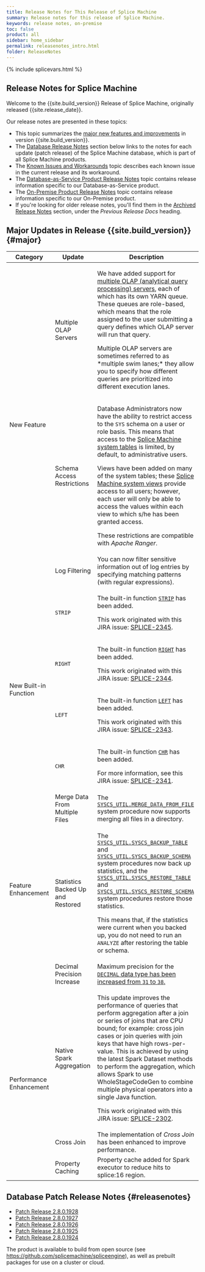 ```yaml
---
title: Release Notes for This Release of Splice Machine
summary: Release notes for this release of Splice Machine.
keywords: release notes, on-premise
toc: false
product: all
sidebar: home_sidebar
permalink: releasenotes_intro.html
folder: ReleaseNotes
---
```

<section>
<div class="TopicContent" data-swiftype-index="true" markdown="1">
{% include splicevars.html %}

# Release Notes for Splice Machine

Welcome to the {{site.build_version}} Release of Splice Machine, originally released  {{site.release_date}}.

Our release notes are presented in these topics:

* This topic summarizes the [major new features and improvements](#major) in version {{site.build_version}}.
* The [Database Release Notes](#releasenotes) section below links to the notes for each update (patch release) of the Splice Machine database, which is part of all Splice Machine products.
* The [Known Issues and Workarounds](releasenotes_workarounds.html) topic describes each known issue in the current release and its workaround.
* The [Database-as-Service Product Release Notes](releasenotes_dbaas.html) topic contains release information specific to our Database-as-Service product.
* The [On-Premise Product Release Notes](releasenotes_onprem.html) topic contains release information specific to our On-Premise product.
* If you're looking for older release notes, you'll find them in the [Archived Release Notes](releasenotes_archived_intro.html) section, under the *Previous Release Docs* heading.

## Major Updates in Release {{site.build_version}}  {#major}

<table>
    <col width="15%" />
    <col width="25%" />
    <col width="60%" />
    <thead>
        <tr>
            <th>Category</th>
            <th>Update</th>
            <th>Description</th>
        </tr>
    </thead>
    <tbody>
        <tr>
            <td class="BoldFont" rowspan="3">New Feature</td>
            <td>Multiple OLAP Servers</td>
            <td><p>We have added support for <a href="bestpractices_appservers_intro.html">multiple OLAP (analytical query processing) servers</a>, each of which has its own YARN queue. These queues are role-based, which means that the role assigned to the user submitting a query defines which OLAP server will run that query.</p>
                <p>Multiple OLAP servers are sometimes referred to as *multiple swim lanes;* they allow you to specify how different queries are prioritized into different execution lanes.</p>
            </td>
        </tr>
        <tr>
            <td>Schema Access Restrictions</td>
            <td><p>Database Administrators now have the ability to restrict access to the <code>SYS</code> schema on a user or role basis. This means that access to the <a href="sqlref_systables_intro.html">Splice Machine system tables</a> is limited, by default, to administrative users.</p>
                <p>Views have been added on many of the system tables; these <a href="sqlref_sysviews_intro.html">Splice Machine system views</a> provide access to all users; however, each user will only be able to access the values within each view to which s/he has been granted access.</p>
                <p class="noteNote">These restrictions are compatible with <em>Apache Ranger</em>.</p>
            </td>
        </tr>
        <tr>
            <td>Log Filtering</td>
            <td>You can now filter sensitive information out of log entries by specifying matching patterns (with regular expressions).</td>
        </tr>
        <tr>
            <td class="BoldFont" rowspan="4">New Built-in Function</td>
            <td><code>STRIP</code></td>
            <td><p>The built-in function <a href="sqlref_builtinfcns_strip.html"><code>STRIP</code></a> has been added.</p>
                <p>This work originated with this JIRA issue: <a href="https://splice.atlassian.net/browse/SPLICE-2345" target="_blank">SPLICE-2345</a>.</p>
            </td>
        </tr>
        <tr>
            <td><code>RIGHT</code></td>
            <td><p>The built-in function <a href="sqlref_builtinfcns_right.html"><code>RIGHT</code></a> has been added.</p>
                <p>This work originated with this JIRA issue: <a href="https://splice.atlassian.net/browse/SPLICE-2344" target="_blank">SPLICE-2344</a>.</p>
            </td>
        </tr>
        <tr>
            <td><code>LEFT</code></td>
            <td><p>The built-in function <a href="sqlref_builtinfcns_left.html"><code>LEFT</code></a> has been added.</p>
                <p>This work originated with this JIRA issue: <a href="https://splice.atlassian.net/browse/SPLICE-2343" target="_blank">SPLICE-2343</a>.</p>
            </td>
        </tr>
        <tr>
            <td><code>CHR</code></td>
            <td><p>The built-in function <a href="sqlref_builtinfcns_chr.html"><code>CHR</code></a> has been added.</p>
                <p>For more information, see this JIRA issue: <a href="https://splice.atlassian.net/browse/SPLICE-2341" target="_blank">SPLICE-2341</a>.</p>
            </td>
        </tr>
        <tr>
            <td class="BoldFont" rowspan="3">Feature Enhancement</td>
            <td>Merge Data From Multiple Files</td>
            <td>The <a href="sqlref_sysprocs_mergedata.html"><code>SYSCS_UTIL.MERGE_DATA_FROM_FILE</code></a> system procedure now supports merging all files in a directory.</td>
        </tr>
        <tr>
            <td>Statistics Backed Up and Restored</td>
            <td><p>The <a href="sqlref_sysprocs_backuptable.html"><code>SYSCS_UTIL.SYSCS_BACKUP_TABLE</code></a> and <a href="sqlref_sysprocs_backupschema.html"><code>SYSCS_UTIL.SYSCS_BACKUP_SCHEMA</code></a> system procedures now back up statistics, and the <a href="sqlref_sysprocs_restoretable.html"><code>SYSCS_UTIL.SYSCS_RESTORE_TABLE</code></a> and <a href="sqlref_sysprocs_restoreschema.html"><code>SYSCS_UTIL.SYSCS_RESTORE_SCHEMA</code></a> system procedures restore those statistics.</p>
            <p class="noteIcon">This means that, if the statistics were current when you backed up, you do not need to run an <code>ANALYZE</code> after restoring the table or schema.</p>
            </td>
        </tr>
        <tr>
            <td>Decimal Precision Increase</td>
            <td>Maximum precision for the <a href="sqlref_datatypes_decimal.html"><code>DECIMAL</code> data type has been increased from <code>31</code> to <code>38</code>.</td>
        </tr>
        <tr>
            <td class="BoldFont" rowspan="3">Performance Enhancement</td>
            <td>Native Spark Aggregation</td>
            <td><p>This update improves the performance of queries that perform aggregation after a join or series of joins that are CPU bound; for example: cross join cases or join queries with join keys that have high rows-per-value. This is achieved by using the latest Spark Dataset methods to perform the aggregation, which allows Spark to use WholeStageCodeGen to combine multiple physical operators into a single Java function.</p>
                <p>This work originated with this JIRA issue: <a href="https://splice.atlassian.net/browse/SPLICE-2302" target="_blank">SPLICE-2302</a>.</p>
            </td>
        </tr>
        <tr>
            <td>Cross Join</td>
            <td>The implementation of <em>Cross Join</em> has been enhanced to improve performance.</td>
        </tr>
        <tr>
            <td>Property Caching</td>
            <td>Property cache added for Spark executor to reduce hits to splice:16 region.</td>
        </tr>
    </tbody>
</table>

## Database Patch Release Notes  {#releasenotes}

<ul>
    <li><a href="releasenotes_2.8.1928.html">Patch Release 2.8.0.1928</a></li>
    <li><a href="releasenotes_2.8.1927.html">Patch Release 2.8.0.1927</a></li>
    <li><a href="releasenotes_2.8.1926.html">Patch Release 2.8.0.1926</a></li>
    <li><a href="releasenotes_2.8.1925.html">Patch Release 2.8.0.1925</a></li>
    <li><a href="releasenotes_2.8.1924.html">Patch Release 2.8.0.1924</a></li>
</ul>

The product is available to build from open source (see <https://github.com/splicemachine/spliceengine>), as well as prebuilt packages for use on a cluster or cloud.

</div>
</section>
